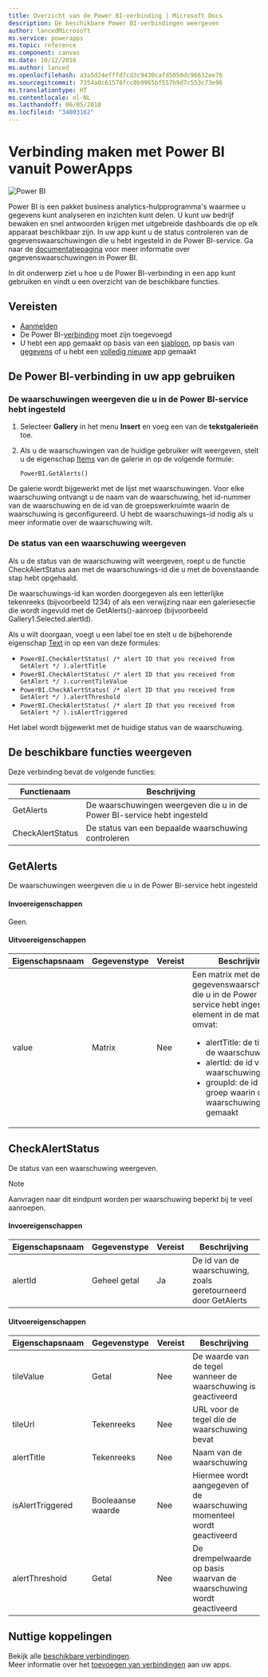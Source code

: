 ```yaml
---
title: Overzicht van de Power BI-verbinding | Microsoft Docs
description: De beschikbare Power BI-verbindingen weergeven
author: lancedMicrosoft
ms.service: powerapps
ms.topic: reference
ms.component: canvas
ms.date: 10/12/2016
ms.author: lanced
ms.openlocfilehash: a3a5d24efffd7cd3c9430cafd5050dc96632ee76
ms.sourcegitcommit: 7354a0c61578fcc0b9965bf557b9d7c553c73e96
ms.translationtype: HT
ms.contentlocale: nl-NL
ms.lasthandoff: 06/05/2018
ms.locfileid: "34803162"
---
```

# <a name="connect-to-power-bi-from-powerapps"></a>Verbinding maken met Power BI vanuit PowerApps
![Power BI](./media/connection-powerbi/powerbiicon.png)

Power BI is een pakket business analytics-hulpprogramma's waarmee u gegevens kunt analyseren en inzichten kunt delen. U kunt uw bedrijf bewaken en snel antwoorden krijgen met uitgebreide dashboards die op elk apparaat beschikbaar zijn. In uw app kunt u de status controleren van de gegevenswaarschuwingen die u hebt ingesteld in de Power BI-service. Ga naar de [documentatiepagina](https://https://docs.microsoft.com/power-bi/service-set-data-alerts) voor meer informatie over gegevenswaarschuwingen in Power BI.

In dit onderwerp ziet u hoe u de Power BI-verbinding in een app kunt gebruiken en vindt u een overzicht van de beschikbare functies.

## <a name="prerequisites"></a>Vereisten
* [Aanmelden](https://web.powerapps.com)
* De Power BI-[verbinding](https://powerapps.microsoft.com/tutorials/add-manage-connections/) moet zijn toegevoegd
* U hebt een app gemaakt op basis van een [sjabloon](https://powerapps.microsoft.com/tutorials/get-started-test-drive/), op basis van [gegevens](https://powerapps.microsoft.com/tutorials/get-started-create-from-data/) of u hebt een [volledig nieuwe](https://powerapps.microsoft.com/tutorials/get-started-create-from-blank/) app gemaakt

## <a name="use-the-power-bi-connection-in-your-app"></a>De Power BI-verbinding in uw app gebruiken
### <a name="list-the-alerts-that-youve-set-up-in-the-power-bi-service"></a>De waarschuwingen weergeven die u in de Power BI-service hebt ingesteld
1. Selecteer **Gallery** in het menu **Insert** en voeg een van de **tekstgalerieën** toe.
2. Als u de waarschuwingen van de huidige gebruiker wilt weergeven, stelt u de eigenschap [Items](../controls/properties-core.md) van de galerie in op de volgende formule:
   
   `PowerBI.GetAlerts()`

De galerie wordt bijgewerkt met de lijst met waarschuwingen. Voor elke waarschuwing ontvangt u de naam van de waarschuwing, het id-nummer van de waarschuwing en de id van de groepswerkruimte waarin de waarschuwing is geconfigureerd. U hebt de waarschuwings-id nodig als u meer informatie over de waarschuwing wilt.

### <a name="view-the-status-of-an-alert"></a>De status van een waarschuwing weergeven
Als u de status van de waarschuwing wilt weergeven, roept u de functie CheckAlertStatus aan met de waarschuwings-id die u met de bovenstaande stap hebt opgehaald.

De waarschuwings-id kan worden doorgegeven als een letterlijke tekenreeks (bijvoorbeeld 1234) of als een verwijzing naar een galeriesectie die wordt ingevuld met de GetAlerts()-aanroep (bijvoorbeeld Gallery1.Selected.alertId).

Als u wilt doorgaan, voegt u een label toe en stelt u de bijbehorende eigenschap [Text](../controls/properties-core.md) in op een van deze formules:

* `PowerBI.CheckAlertStatus( /* alert ID that you received from GetAlert */ ).alertTitle`
* `PowerBI.CheckAlertStatus( /* alert ID that you received from GetAlert */ ).currentTileValue`
* `PowerBI.CheckAlertStatus( /* alert ID that you received from GetAlert */ ).alertThreshold`
* `PowerBI.CheckAlertStatus( /* alert ID that you received from GetAlert */ ).isAlertTriggered`

Het label wordt bijgewerkt met de huidige status van de waarschuwing.

## <a name="view-the-available-functions"></a>De beschikbare functies weergeven
Deze verbinding bevat de volgende functies:

| Functienaam | Beschrijving |
| --- | --- |
| GetAlerts |De waarschuwingen weergeven die u in de Power BI-service hebt ingesteld |
| CheckAlertStatus |De status van een bepaalde waarschuwing controleren |

## <a name="getalerts"></a>GetAlerts
De waarschuwingen weergeven die u in de Power BI-service hebt ingesteld

#### <a name="input-properties"></a>Invoereigenschappen
Geen.

#### <a name="output-properties"></a>Uitvoereigenschappen
| Eigenschapsnaam | Gegevenstype | Vereist | Beschrijving |
| --- | --- | --- | --- |
| value |Matrix |Nee |Een matrix met de gegevenswaarschuwingen die u in de Power BI-service hebt ingesteld. Elk element in de matrix omvat: <ul><li>alertTitle: de titel van de waarschuwing</li><li>alertId: de id van de waarschuwing</li><li>groupId: de id van de groep waarin de waarschuwing is gemaakt</li></ul> |

## <a name="checkalertstatus"></a>CheckAlertStatus
De status van een waarschuwing weergeven.

> [!NOTE]
> Aanvragen naar dit eindpunt worden per waarschuwing beperkt bij te veel aanroepen.

#### <a name="input-properties"></a>Invoereigenschappen
| Eigenschapsnaam | Gegevenstype | Vereist | Beschrijving |
| --- | --- | --- | --- |
| alertId |Geheel getal |Ja |De id van de waarschuwing, zoals geretourneerd door GetAlerts |

#### <a name="output-properties"></a>Uitvoereigenschappen
| Eigenschapsnaam | Gegevenstype | Vereist | Beschrijving |
| --- | --- | --- | --- |
| tileValue |Getal |Nee |De waarde van de tegel wanneer de waarschuwing is geactiveerd |
| tileUrl |Tekenreeks |Nee |URL voor de tegel die de waarschuwing bevat |
| alertTitle |Tekenreeks |Nee |Naam van de waarschuwing |
| isAlertTriggered |Booleaanse waarde |Nee |Hiermee wordt aangegeven of de waarschuwing momenteel wordt geactiveerd |
| alertThreshold |Getal |Nee |De drempelwaarde op basis waarvan de waarschuwing wordt geactiveerd |

## <a name="helpful-links"></a>Nuttige koppelingen
Bekijk alle [beschikbare verbindingen](../connections-list.md).  
Meer informatie over het [toevoegen van verbindingen](../add-manage-connections.md) aan uw apps.

